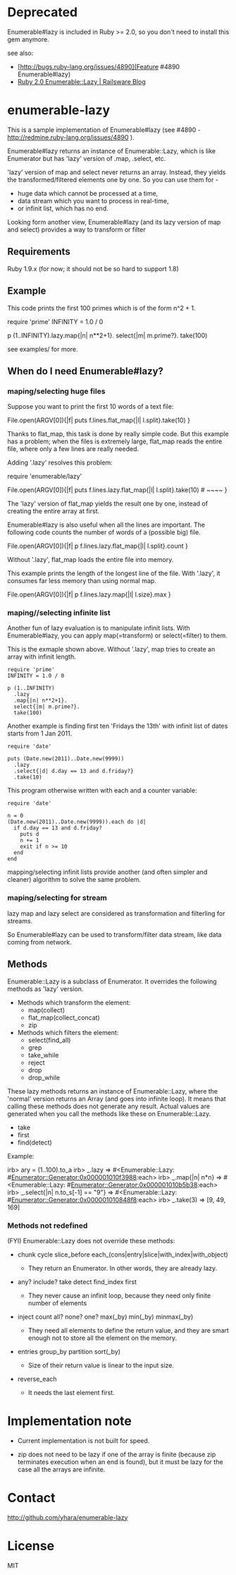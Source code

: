 Deprecated
==========

Enumerable#lazy is included in Ruby >= 2.0, so you don't need to install this gem anymore.

see also:

* [http://bugs.ruby-lang.org/issues/4890](Feature #4890 Enumerable#lazy)
* [Ruby 2.0 Enumerable::Lazy | Railsware Blog](http://blog.railsware.com/2012/03/13/ruby-2-0-enumerablelazy/)

enumerable-lazy
===============

This is a sample implementation of Enumerable#lazy
(see #4890 - http://redmine.ruby-lang.org/issues/4890 ).

Enumerable#lazy returns an instance of Enumerable::Lazy,
which is like Enumerator but has 'lazy' version of .map,
.select, etc.

'lazy' version of map and select never returns an array.
Instead, they yields the transformed/filtered elements one by one.
So you can use them for - 

* huge data which cannot be processed at a time, 
* data stream which you want to process in real-time,
* or infinit list, which has no end.

Looking form another view, Enumerable#lazy (and its lazy
version of map and select) provides a way to transform or filter


Requirements
------------

Ruby 1.9.x (for now; it should not be so hard to support 1.8)

Example
-------

This code prints the first 100 primes which is of the form n^2 + 1.

   require 'prime'
   INFINITY = 1.0 / 0

   p (1..INFINITY).lazy.map{|n| n**2+1}.
                        select{|m| m.prime?}.
                        take(100)

see examples/ for more.

When do I need Enumerable#lazy?
-------------------------------

### maping/selecting huge files

Suppose you want to print the first 10 words of a text file:

  File.open(ARGV[0]){|f|
    puts f.lines.flat_map{|l| l.split}.take(10)
  }

Thanks to flat_map, this task is done by really simple code.  But this example
has a problem; when the files is extremely large, flat_map reads the entire
file, where only a few lines are really needed.

Adding '.lazy' resolves this problem:

  require 'enumerable/lazy'
  
  File.open(ARGV[0]){|f|
    puts f.lines.lazy.flat_map{|l| l.split}.take(10)
    #            ~~~~
  }

The 'lazy' version of flat_map yields the result one by one, instead of 
creating the entire array at first.

Enumerable#lazy is also useful when all the lines are important.
The following code counts the number of words of a (possible big) file.

  File.open(ARGV[0]){|f|
    p f.lines.lazy.flat_map{|l| l.split}.count
  }

Without '.lazy', flat_map loads the entire file into memory.

This example prints the length of the longest line of the file.
With '.lazy', it consumes far less memory than using normal map.

  File.open(ARGV[0]){|f|
    p f.lines.lazy.map{|l| l.size}.max
  }

### maping//selecting infinite list

Another fun of lazy evaluation is to manipulate infinit lists.
With Enumerable#lazy, you can apply map(=transform) or select(=filter) to them.

This is the exmaple shown above. Without '.lazy', map tries to
create an array with infinit length.

    require 'prime'
    INFINITY = 1.0 / 0

    p (1..INFINITY)
      .lazy
      .map{|n| n**2+1}.
      select{|m| m.prime?}.
      take(100)

Another example is finding first ten 'Fridays the 13th'
with infinit list of dates starts from 1 Jan 2011.

    require 'date'
    
    puts (Date.new(2011)..Date.new(9999))
      .lazy
      .select{|d| d.day == 13 and d.friday?}
      .take(10)

This program otherwise written with each and a counter variable:

    require 'date'
    
    n = 0
    (Date.new(2011)..Date.new(9999)).each do |d|
      if d.day == 13 and d.friday?
        puts d
        n += 1
        exit if n >= 10
      end
    end

mapping/selecting infinit lists provide another (and often simpler
and cleaner) algorithm to solve the same problem.

### maping/selecting for stream

lazy map and lazy select are considered as transformation and
filterling for streams.

So Enumerable#lazy can be used to transform/filter data stream, like
data coming from network.

Methods
-------

Enumerable::Lazy is a subclass of Enumerator. It overrides
the following methods as 'lazy' version.

* Methods which transform the element:
  * map(collect)
  * flat_map(collect_concat)
  * zip
* Methods which filters the element:
  * select(find_all)
  * grep
  * take_while
  * reject
  * drop
  * drop_while

These lazy methods returns an instance of Enumerable::Lazy,
where the 'normal' version returns an Array (and goes into infinite loop).
It means that calling these methods does not generate any result.
Actual values are generated when you call the methods like these
on Enumerable::Lazy.

* take
* first
* find(detect)

Example:

  irb> ary = (1..100).to_a
  irb> _.lazy
   => #<Enumerable::Lazy: #<Enumerator::Generator:0x000001010f3988>:each>
  irb> _.map{|n| n*n}
   => #<Enumerable::Lazy: #<Enumerator::Generator:0x000001010b5b38>:each>
  irb> _.select{|n| n.to_s[-1] == "9"}
   => #<Enumerable::Lazy: #<Enumerator::Generator:0x000001010848f8>:each>
  irb> _.take(3)
   => [9, 49, 169] 

### Methods not redefined

(FYI) Enumerable::Lazy does not override these methods:

* chunk cycle slice_before each_(cons|entry|slice|with_index|with_object)
  * They return an Enumerator. In other words, they are already lazy.

* any? include? take detect find_index first
  * They never cause an infinit loop, because they need only finite number of elements

* inject count all? none? one? max(_by) min(_by) minmax(_by)
  * They need all elements to define the return value, and they are smart enough not to store all the element on the memory.

* entries group_by partition sort(_by)
  * Size of their return value is linear to the input size.

* reverse_each
  * It needs the last element first.

Implementation note
===================

* Current implementation is not built for speed.

* zip does not need to be lazy if one of the array is finite
  (because zip terminates execution when an end is found),
  but it must be lazy for the case all the arrays are infinite. 

Contact
=======

http://github.com/yhara/enumerable-lazy

License
=======

MIT
